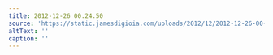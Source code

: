 ```yaml
---
title: 2012-12-26 00.24.50
source: 'https://static.jamesdigioia.com/uploads/2012/12/2012-12-26-00-24-50-scaled.jpg'
altText: ''
caption: ''
---
```


